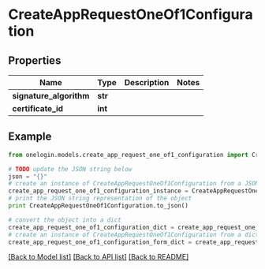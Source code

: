 # CreateAppRequestOneOf1Configuration


## Properties
Name | Type | Description | Notes
------------ | ------------- | ------------- | -------------
**signature_algorithm** | **str** |  | 
**certificate_id** | **int** |  | 

## Example

```python
from onelogin.models.create_app_request_one_of1_configuration import CreateAppRequestOneOf1Configuration

# TODO update the JSON string below
json = "{}"
# create an instance of CreateAppRequestOneOf1Configuration from a JSON string
create_app_request_one_of1_configuration_instance = CreateAppRequestOneOf1Configuration.from_json(json)
# print the JSON string representation of the object
print CreateAppRequestOneOf1Configuration.to_json()

# convert the object into a dict
create_app_request_one_of1_configuration_dict = create_app_request_one_of1_configuration_instance.to_dict()
# create an instance of CreateAppRequestOneOf1Configuration from a dict
create_app_request_one_of1_configuration_form_dict = create_app_request_one_of1_configuration.from_dict(create_app_request_one_of1_configuration_dict)
```
[[Back to Model list]](../README.md#documentation-for-models) [[Back to API list]](../README.md#documentation-for-api-endpoints) [[Back to README]](../README.md)


